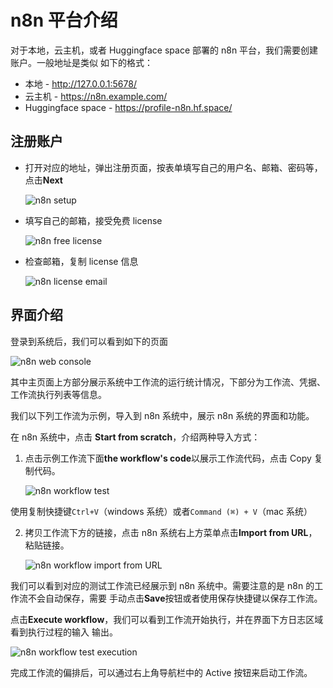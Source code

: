 # n8n 平台介绍

对于本地，云主机，或者 Huggingface space 部署的 n8n 平台，我们需要创建账户。一般地址是类似
如下的格式：

- 本地 - http://127.0.0.1:5678/
- 云主机 - https://n8n.example.com/
- Huggingface space - https://profile-n8n.hf.space/

## 注册账户

- 打开对应的地址，弹出注册页面，按表单填写自己的用户名、邮箱、密码等，点击**Next**

  ![n8n setup](images/n8n_setup.png)

- 填写自己的邮箱，接受免费 license

  ![n8n free license](images/n8n_free_license.png)

- 检查邮箱，复制 license 信息

  ![n8n license email](images/n8n_license_email.png)

## 界面介绍

登录到系统后，我们可以看到如下的页面

![n8n web console](images/n8n_web.png)

其中主页面上方部分展示系统中工作流的运行统计情况，下部分为工作流、凭据、工作流执行列表等信息。

我们以下列工作流为示例，导入到 n8n 系统中，展示 n8n 系统的界面和功能。

<n8n-workflow src="../workflows/c03/test.json" />

在 n8n 系统中，点击 **Start from scratch**，介绍两种导入方式：

1. 点击示例工作流下面**the workflow's code**以展示工作流代码，点击 Copy 复制代码。

   ![n8n workflow test](images/n8n_workflow_test.png)

使用复制快捷键`Ctrl+V`（windows 系统）或者`Command (⌘) + V`（mac 系统）

2. 拷贝工作流下方的链接，点击 n8n 系统右上方菜单点击**Import from URL**，粘贴链接。

   ![n8n workflow import from URL](images/n8n_workflow_import_from_url.png)

我们可以看到对应的测试工作流已经展示到 n8n 系统中。需要注意的是 n8n 的工作流不会自动保存，需要
手动点击**Save**按钮或者使用保存快捷键以保存工作流。

点击**Execute workflow**，我们可以看到工作流开始执行，并在界面下方日志区域看到执行过程的输入
输出。

![n8n workflow test execution](images/n8n_workflow_execution.png)

完成工作流的偏排后，可以通过右上角导航栏中的 Active 按钮来启动工作流。
